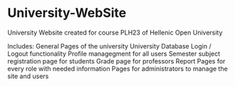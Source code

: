 # University-WebSite
University Website created for course PLH23 of Hellenic Open University 

Includes:
General Pages of the university
University Database
Login / Logout functionality
Profile managegment for all users
Semester subject registration page for students
Grade page for professors
Report Pages for every role with needed information
Pages for administrators to manage the site and users

